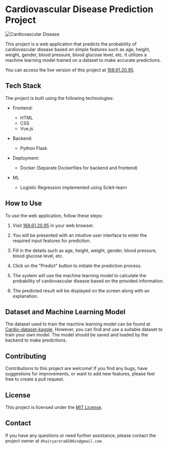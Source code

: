 # Cardiovascular Disease Prediction Project

![Cardiovascular Disease](https://i.imgur.com/kgu7nKj.gif)

This project is a web application that predicts the probability of cardiovascular disease based on simple features such as age, height, weight, gender, blood pressure, blood glucose level, etc. It utilizes a machine learning model trained on a dataset to make accurate predictions.

You can access the live version of this project at [168.61.20.95](http://168.61.20.95).

## Tech Stack

The project is built using the following technologies:

- Frontend:
  - HTML
  - CSS
  - Vue.js

- Backend:
  - Python Flask

- Deployment:
  - Docker (Separate Dockerfiles for backend and frontend)

- ML
  - Logistic Regression implemented using Scikit-learn

## How to Use

To use the web application, follow these steps:

1. Visit [168.61.20.95](http://168.61.20.95) in your web browser.

2. You will be presented with an intuitive user interface to enter the required input features for prediction.

3. Fill in the details such as age, height, weight, gender, blood pressure, blood glucose level, etc.

4. Click on the "Predict" button to initiate the prediction process.

5. The system will use the machine learning model to calculate the probability of cardiovascular disease based on the provided information.

6. The predicted result will be displayed on the screen along with an explanation.

## Dataset and Machine Learning Model

The dataset used to train the machine learning model can be found at [Cardio-dataset-kaggle](https://www.kaggle.com/datasets/sulianova/cardiovascular-disease-dataset). However, you can find and use a suitable dataset to train your own model. The model should be saved and loaded by the backend to make predictions.

## Contributing

Contributions to this project are welcome! If you find any bugs, have suggestions for improvements, or want to add new features, please feel free to create a pull request.

## License

This project is licensed under the [MIT License](LICENSE).

## Contact

If you have any questions or need further assistance, please contact the project owner at `dhairyarora0208in@gmail.com`.

